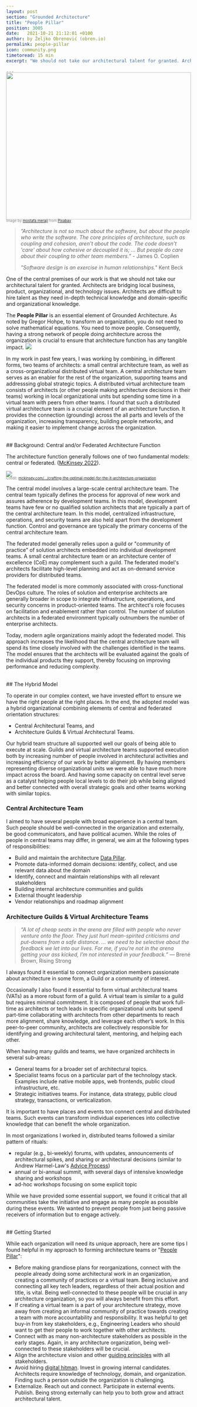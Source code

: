 ```yaml
---
layout: post
section: "Grounded Architecture"
title: "People Pillar"
position: 3005
date:   2021-10-21 21:12:01 +0100
author: by Željko Obrenović (obren.io)
permalink: people-pillar
icon: community.png
timetoread: 15 min
excerpt: "We should not take our architectural talent for granted. Architects are bridging local business, product, organizational, and technology issues. Architects are difficult to hire talent as they need in-depth technical knowledge and domain-specific and organizational knowledge. Therefore, we need to make sure to support and leverage architecture talent."

---
```

<img style="margin-top: -20px; width: 100%; height: 400px; object-fit: cover" 
     src="assets/images/arch/construction-4939383_1920.jpg">
<div style="font-size: 70%; margin-top: -16px; color: grey; margin-bottom: 12px">
Image by <a href="https://pixabay.com/users/mostafa_meraji-13551092/?utm_source=link-attribution&amp;utm_medium=referral&amp;utm_campaign=image&amp;utm_content=4939383">mostafa meraji</a> from <a href="https://pixabay.com/?utm_source=link-attribution&amp;utm_medium=referral&amp;utm_campaign=image&amp;utm_content=4939383">Pixabay</a>
</div>

> *”Architecture is not so much about the software, but about the people who write the software. The core principles of architecture, such as coupling and cohesion, aren't about the code. The code doesn't 'care' about how cohesive or decoupled it is; ... But people do care about their coupling to other team members.”* - James O. Coplien
> 
> *"Software design is an exercise in human relationships."* Kent Beck

One of the central premises of our work is that we should not take our architectural talent for granted. Architects are bridging local business, product, organizational, and technology issues. Architects are difficult to hire talent as they need in-depth technical knowledge and domain-specific and organizational knowledge.

The **People Pillar** is an essential element of Grounded Architecture. As noted by Gregor Hohpe, to transform an organization, you do not need to solve mathematical equations. You need to move people. Consequently, having a strong network of people doing architecture across the organization is crucial to ensure that architecture function has any tangible impact.
![](assets/images/model-people.png)

In my work in past few years, I was working by combining, in different forms, two teams of architects: a small central architecture team, as well as a cross-organizational distributed virtual team. A central architecture team serves as an enabler for the rest of the organization, supporting teams and addresssing global strategic topics. A distributed virtual architecture team consists of architects (or other people making architecture decisions in their teams) working in local organizational units but spending some time in a virtual team with peers from other teams. I found that such a distributed virtual architecture team is a crucial element of an architecture function. It provides the connection (grounding) across the all parts and levels of the organization, increasing transparency, building people networks, and making it easier to implement change across the organization.

<br>
## Background: Central and/or Federated Architecture Function

The architecture function generally follows one of two fundamental models: central or federated.
 ([McKinsey 2022](https://www.mckinsey.com/business-functions/mckinsey-digital/our-insights/tech-forward/crafting-the-optimal-model-for-the-it-architecture-organization)).

![](assets/images/SVG-crafting-model.svg)
<div style="font-size: 70%; margin-top: -16px; color: grey; margin-bottom: 12px">
Credit: <a href="https://www.mckinsey.com/business-functions/mckinsey-digital/our-insights/tech-forward/crafting-the-optimal-model-for-the-it-architecture-organization">mckinsey.com/.../crafting-the-optimal-model-for-the-it-architecture-organization</a>
</div>

The central model involves a large-scale central architecture team. The central team typically defines the process for approval of new work and assures adherence by development teams. In this model, development teams have few or no qualified solution architects that are typically a part of the central architecture team. In this model, centralized infrastructure, operations, and security teams are also held apart from the development function. Control and governance are typically the primary concerns of the central architecture team.

The federated model generally relies upon a guild or "community of practice" of solution architects embedded into individual development teams. A small central architecture team or an architecture center of excellence (CoE) may complement such a guild. The federated model's architects facilitate high-level planning and act as on-demand service providers for distributed teams.

The federated model is more commonly associated with cross-functional DevOps culture. The roles of solution and enterprise architects are generally broader in scope to integrate infrastructure, operations, and security concerns in product-oriented teams. The architect's role focuses on facilitation and enablement rather than control. The number of solution architects in a federated environment typically outnumbers the number of enterprise architects.

Today, modern agile organizations mainly adopt the federated model. This approach increases the likelihood that the central architecture team will spend its time closely involved with the challenges identified in the teams. The model ensures that the architects will be evaluated against the goals of the individual products they support, thereby focusing on improving performance and reducing complexity.

<br>
## The Hybrid Model

To operate in our complex context, we have invested effort to ensure we have the right people at the right places. In the end, the adopted model was a hybrid organizational combining elements of central and federated orientation structures:
* Central Architectural Teams, and
* Architecture Guilds & Virtual Architectural Teams.

Our hybrid team structure all supported well our goals of being able to execute at scale. Guilds and virtual architecture teams supported execution both by increasing number of people involved in architectural activities and increasing efficiency of our work by better alignment. By having members representing diverse organizational units we were able to have much more impact across the board. And having some capacity on central level serve as a catalyst helping people local levels to do their job while being aligned and better connected with overall strategic goals and other teams working with similar topics.



### Central Architecture Team

I aimed to have several people with broad experience in a central team. Such people should be well-connected in the organization and externally, be good communicators, and have political acumen. While the roles of people in central teams may differ, in general, we aim at the following types of responsibilities:
* Build and maintain the architecture [Data Pillar](data-pillar).
* Promote data-informed domain decisions: identify, collect, and use relevant data about the domain
* Identify, connect and maintain relationships with all relevant stakeholders
* Building internal architecture communities and guilds
* External thought leadership
* Vendor relationships and roadmap alignment


### Architecture Guilds & Virtual Architecture Teams
> *“A lot of cheap seats in the arena are filled with people who never venture onto the floor. They just hurl mean-spirited criticisms and put-downs from a safe distance. ... we need to be selective about the feedback we let into our lives. For me, if you’re not in the arena getting your ass kicked, I’m not interested in your feedback.”* — Brené Brown, Rising Strong

I always found it essential to connect organization members passionate about architecture in some form, a Guild or a community of interest.

Occasionally I also found it essential to form virtual architectural teams (VATs) as a more robust form of a guild. A virtual team is similar to a guild but requires minimal commitment. It is composed of people that work full-time as architects or tech leads in specific organizational units but spend part-time collaborating with architects from other departments to reach more alignment, share knowledge, and leverage each other’s work. In this peer-to-peer community, architects are collectively responsible for identifying and growing architectural talent, mentoring, and helping each other. 

When having many guilds and teams, we have organized architects in several sub-areas:
* General teams for a broader set of architectural topics. 
* Specialist teams focus on a particular part of the technology stack. Examples include native mobile apps, web frontends, public cloud infrastructure, etc. 
* Strategic initiatives teams. For instance, data strategy, public cloud strategy, transactions, or verticalization.

It is important to have places and events ton connect central and distributed teams. Such events can transform individual experiences into collective knowledge that can benefit the whole organization.

In most organizations I worked in, distributed teams followed a similar pattern of rituals:
* regular (e.g., bi-weekly) forums, with updates, announcements of architectural spikes, and sharing or architectural decisions (similar to Andrew Harmel-Law's [Advice Process](https://martinfowler.com/articles/scaling-architecture-conversationally.html))
* annual or bi-annual summit, with several days of intensive knowledge sharing and workshops
* ad-hoc workshops focusing on some explicit topic

While we have provided some essential support, we found it critical that all communities take the initiative and engage as many people as possible during these events. We wanted to prevent people from just being passive receivers of information but to engage actively.

<br>
## Getting Started

While each organization will need its unique approach, here are some tips I found helpful in my approach to forming architecture teams or "[People Pillar](people-pillar)":
* Before making grandiose plans for reorganizations, connect with the people already doing some architectural work in an organization, creating a community of practices or a virtual team. Being inclusive and connecting all key tech leaders, regardless of their actual position and title, is vital. Being well-connected to these people will be crucial in any architecture organization, so you will always benefit from this effort. 
* If creating a virtual team is a part of your architecture strategy, move away from creating an informal community of practice towards creating a team with more accountability and responsibility. It was helpful to get buy-in from key stakeholders, e.g., Engineering Leaders who should want to get their people to work together with other architects.
* Connect with as many non-architecture stakeholders as possible in the early stages. Again, in any architecture organization, being well-connected to these stakeholders will be crucial.
* Align the architecture vision and other [guiding principles](principles) with all stakeholders.
* Avoid hiring [digital hitman](https://architectelevator.com/transformation/dont-hire-hitman/). Invest in growing internal candidates. Architects require knowledge of technology, domain, and organization. Finding such a person outside the organization is challenging.
* Externalize. Reach out and connect. Participate in external events. Publish. Being strong externally can help you to both grow and attract architectural talent.

